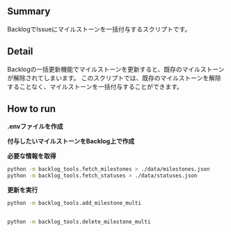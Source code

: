 ## Summary

BacklogでIssueにマイルストーンを一括付与するスクリプトです。


## Detail
Backlogの一括更新機能でマイルストーンを更新すると、既存のマイルストーンが解除されてしまいます。
このスクリプトでは、既存のマイルストーンを解除することなく、マイルストーンを一括付与することができます。


## How to run

**.envファイルを作成**

**付与したいマイルストーンをBacklog上で作成**

**必要な情報を取得**
```bash
python -m backlog_tools.fetch_milestones > ./data/milestones.json
python -m backlog_tools.fetch_statuses > ./data/statuses.json
```

**更新を実行**
```bash
python -m backlog_tools.add_milestone_multi


python -m backlog_tools.delete_milestone_multi
```

